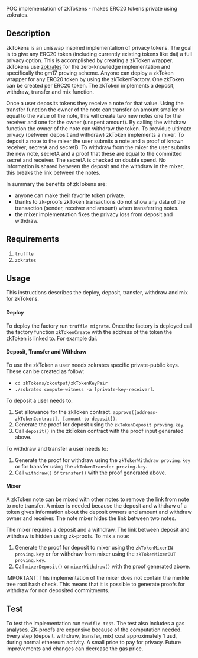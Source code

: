POC implementation of zkTokens - makes ERC20 tokens private using zokrates. 

## Description
zkTokens is an uniswap inspired implementation of privacy tokens. The goal is to give any ERC20 token (including currently existing tokens like dai) a full privacy option. This is accomplished by creating a zkToken wrapper. zkTokens use [zokrates](https://github.com/Zokrates/ZoKrates) for the zero-knowledge implementation and specifically the gm17 proving scheme. Anyone can deploy a zkToken wrapper for any ERC20 token by using the zkTokenFactory. One zkToken can be created per ERC20 token. The zkToken implements a deposit, withdraw, transfer and mix function. 

Once a user deposits tokens they receive a note for that value. Using the transfer function the owner of the note can transfer an amount smaller or equal to the value of the note, this will create two new notes one for the receiver and one for the owner (unspent amount). By calling the withdraw function the owner of the note can withdraw the token. To providue ultimate privacy (between deposit and withdraw) zkToken implements a mixer. To deposit a note to the mixer the user submits a note and a proof of known receiver, secretA and secretB. To withdraw from the mixer the user submits the new note, secretA and a proof that these are equal to the committed secret and receiver. The secretA is checked on double spend. No information is shared between the deposit and the withdraw in the mixer, this breaks the link between the notes.

In summary the benefits of zkTokens are:
- anyone can make their favorite token private.
- thanks to zk-proofs zkToken transactions do not show any data of the transaction (sender, receiver and amount) when transferring notes.
- the mixer implementation fixes the privacy loss from deposit and withdraw. 

## Requirements
1. `truffle`
2. `zokrates`

## Usage
This instructions describes the deploy, deposit, transfer, withdraw and mix for zkTokens.

#### Deploy
To deploy the factory run `truffle migrate`. Once the factory is deployed call the factory function `zkTokenCreate`
with the address of the token the zkToken is linked to. For example dai.

#### Deposit, Transfer and Withdraw
To use the zkToken a user needs zokrates specific private-public keys. These can be created as follow:
- `cd zkTokens/zkoutput/zkTokenKeyPair`
- `./zokrates compute-witness -a [private-key-receiver]`. 

To deposit a user needs to:
1. Set allowance for the zkToken contract. `approve([address-zkTokenContract], [amount-to-deposit])`.
2. Generate the proof for deposit using the `zkTokenDeposit proving.key`. 
3. Call `deposit()` in the zkToken contract with the proof input generated above.

To withdraw and transfer a user needs to:
1. Generate the proof for withdraw using the `zkTokenWithdraw proving.key` or for transfer using the `zkTokenTransfer proving.key`.
2. Call `withdraw()` or `transfer()` with the proof generated above.

#### Mixer
A zkToken note can be mixed with other notes to remove the link from note to note transfer. A mixer is needed because
the deposit and withdraw of a token gives information about the deposit owners and amount and withdraw owner and receiver.
The note mixer hides the link between two notes. 

The mixer requires a deposit and a withdraw. The link between deposit and withdraw is hidden using zk-proofs. To mix a note:
1. Generate the proof for deposit to mixer using the `zkTokenMixerIN proving.key` or for withdraw from mixer using the `zkTokenMixerOUT proving.key`.
2. Call `mixerDeposit()` or `mixerWithdraw()` with the proof generated above.

IMPORTANT: This implementation of the mixer does not contain the merkle tree root hash check. This means that it is possible to generate proofs for withdraw for non deposited commitments. 

## Test
To test the implementation run `truffle test`. The test also includes a gas analyses. ZK-proofs are expensive because of the computation needed. 
Every step (deposit, withdraw, transfer, mix) cost approximately 1 usd, during normal ethereum activity. A small price to pay for privacy. Future improvements and changes can decrease the gas price.
